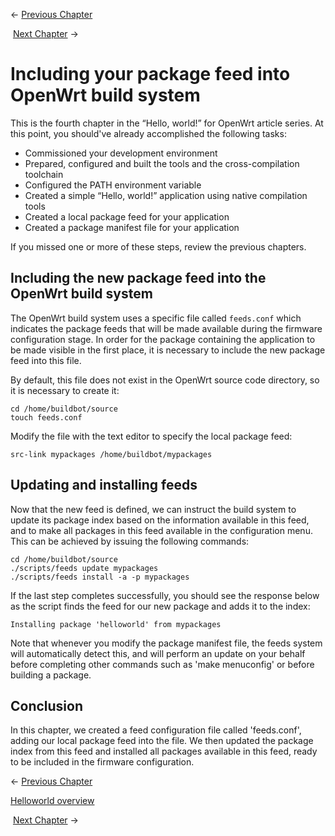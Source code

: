 ← [Previous Chapter](/docs/guide-developer/helloworld/chapter3 "docs:guide-developer:helloworld:chapter3")  

 [Next Chapter](/docs/guide-developer/helloworld/chapter5 "docs:guide-developer:helloworld:chapter5") →

# Including your package feed into OpenWrt build system

This is the fourth chapter in the “Hello, world!” for OpenWrt article series. At this point, you should've already accomplished the following tasks:

- Commissioned your development environment
- Prepared, configured and built the tools and the cross-compilation toolchain
- Configured the PATH environment variable
- Created a simple “Hello, world!” application using native compilation tools
- Created a local package feed for your application
- Created a package manifest file for your application

If you missed one or more of these steps, review the previous chapters.

## Including the new package feed into the OpenWrt build system

The OpenWrt build system uses a specific file called `feeds.conf` which indicates the package feeds that will be made available during the firmware configuration stage. In order for the package containing the application to be made visible in the first place, it is necessary to include the new package feed into this file.

By default, this file does not exist in the OpenWrt source code directory, so it is necessary to create it:

```
cd /home/buildbot/source
touch feeds.conf
```

Modify the file with the text editor to specify the local package feed:

```
src-link mypackages /home/buildbot/mypackages
```

## Updating and installing feeds

Now that the new feed is defined, we can instruct the build system to update its package index based on the information available in this feed, and to make all packages in this feed available in the configuration menu. This can be achieved by issuing the following commands:

```
cd /home/buildbot/source
./scripts/feeds update mypackages
./scripts/feeds install -a -p mypackages
```

If the last step completes successfully, you should see the response below as the script finds the feed for our new package and adds it to the index:

```
Installing package 'helloworld' from mypackages
```

Note that whenever you modify the package manifest file, the feeds system will automatically detect this, and will perform an update on your behalf before completing other commands such as 'make menuconfig' or before building a package.

## Conclusion

In this chapter, we created a feed configuration file called 'feeds.conf', adding our local package feed into the file. We then updated the package index from this feed and installed all packages available in this feed, ready to be included in the firmware configuration.

← [Previous Chapter](/docs/guide-developer/helloworld/chapter3 "docs:guide-developer:helloworld:chapter3")  

[Helloworld overview](/docs/guide-developer/helloworld/start "docs:guide-developer:helloworld:start")  

 [Next Chapter](/docs/guide-developer/helloworld/chapter5 "docs:guide-developer:helloworld:chapter5") →
